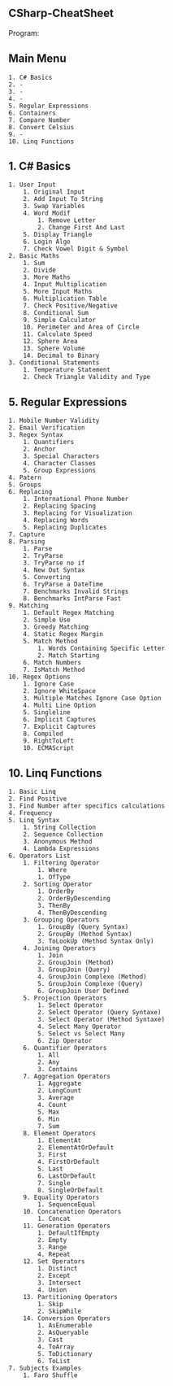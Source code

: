 ## CSharp-CheatSheet

Program:
## Main Menu
    1. C# Basics
    2. -
    3. -
    4. -
    5. Regular Expressions
    6. Containers
    7. Compare Number
    8. Convert Celsius
    9. -
    10. Linq Functions

## 1. C# Basics
    1. User Input
        1. Original Input
        2. Add Input To String
        3. Swap Variables
        4. Word Modif
            1. Remove Letter
            2. Change First And Last
        5. Display Triangle
        6. Login Algo
        7. Check Vowel Digit & Symbol
    2. Basic Maths
        1. Sum
        2. Divide
        3. More Maths
        4. Input Multiplication
        5. More Input Maths
        6. Multiplication Table
        7. Check Positive/Negative
        8. Conditional Sum
        9. Simple Calculator
        10. Perimeter and Area of Circle
        11. Calculate Speed
        12. Sphere Area
        13. Sphere Volume
        14. Decimal to Binary
    3. Conditional Statements
        1. Temperature Statement
        2. Check Triangle Validity and Type

## 5. Regular Expressions
    1. Mobile Number Validity
    2. Email Verification
    3. Regex Syntax
        1. Quantifiers
        2. Anchor
        3. Special Characters
        4. Character Classes
        5. Group Expressions
    4. Patern
    5. Groups
    6. Replacing
        1. International Phone Number
        2. Replacing Spacing
        3. Replacing for Visualization
        4. Replacing Words
        5. Replacing Duplicates
    7. Capture
    8. Parsing
        1. Parse
        2. TryParse
        3. TryParse no if
        4. New Out Syntax
        5. Converting
        6. TryParse a DateTime
        7. Benchmarks Invalid Strings
        8. Benchmarks IntParse Fast
    9. Matching
        1. Default Regex Matching
        2. Simple Use
        3. Greedy Matching
        4. Static Regex Margin
        5. Match Method
            1. Words Containing Specific Letter
            2. Match Starting
        6. Match Numbers
        7. IsMatch Method
    10. Regex Options
        1. Ignore Case
        2. Ignore WhiteSpace
        3. Multiple Matches Ignore Case Option
        4. Multi Line Option
        5. Singleline
        6. Implicit Captures
        7. Explicit Captures
        8. Compiled
        9. RightToLeft
        10. ECMAScript

## 10. Linq Functions
    1. Basic Linq
    2. Find Positive
    3. Find Number after specifics calculations
    4. Frequency
    5. Linq Syntax
        1. String Collection
        2. Sequence Collection
        3. Anonymous Method
        4. Lambda Expressions
    6. Operators List
        1. Filtering Operator
            1. Where
            1. OfType
        2. Sorting Operator
            1. OrderBy
            2. OrderByDescending
            3. ThenBy
            4. ThenByDescending
        3. Grouping Operators
            1. GroupBy (Query Syntax)
            2. GroupBy (Method Syntax)
            3. ToLookUp (Method Syntax Only)
        4. Joining Operators
            1. Join
            2. GroupJoin (Method)
            3. GroupJoin (Query)
            4. GroupJoin Complexe (Method)
            5. GroupJoin Complexe (Query)
            6. GroupJoin User Defined
        5. Projection Operators
            1. Select Operator
            2. Select Operator (Query Syntaxe)
            3. Select Operator (Method Syntaxe)
            4. Select Many Operator
            5. Select vs Select Many
            6. Zip Operator
        6. Quantifier Operators
            1. All
            2. Any
            3. Contains
        7. Aggregation Operators
            1. Aggregate
            2. LongCount
            3. Average
            4. Count
            5. Max
            6. Min
            7. Sum
        8. Element Operators
            1. ElementAt
            2. ElementAtOrDefault
            3. First
            4. FirstOrDefault
            5. Last
            6. LastOrDefault
            7. Single
            8. SingleOrDefault
        9. Equality Operators
            1. SequenceEqual
        10. Concatenation Operators
            1. Concat
        11. Generation Operators
            1. DefaultIfEmpty
            2. Empty
            3. Range
            4. Repeat
        12. Set Operators
            1. Distinct
            2. Except
            3. Intersect
            4. Union
        13. Partitioning Operators
            1. Skip
            2. SkipWhile
        14. Conversion Operators
            1. AsEnumerable
            2. AsQueryable
            3. Cast
            4. ToArray
            5. ToDictionary
            6. ToList
    7. Subjects Examples
        1. Faro Shuffle
